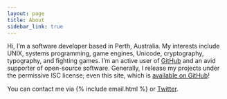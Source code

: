 ```yaml
---
layout: page
title: About
sidebar_link: true
---
```

Hi, I’m a software developer based in Perth, Australia. My interests include
UNIX, systems programming, game engines, Unicode, cryptography, typography, and
fighting games. I’m an active user of [GitHub](https://github.com/opeik) and an
avid supporter of open-source software. Generally, I release my projects under
the permissive ISC license; even this site, which is
[available on GitHub](https://github.com/opeik/stikic.me)!

You can contact me via {% include email.html %} or [Twitter](https://twitter.com/iamopeik).
